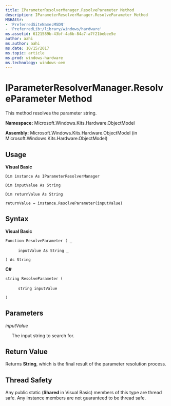 ```yaml
---
title: IParameterResolverManager.ResolveParameter Method
description: IParameterResolverManager.ResolveParameter Method
MSHAttr:
- 'PreferredSiteName:MSDN'
- 'PreferredLib:/library/windows/hardware'
ms.assetid: 6121589b-43bf-4a6b-84a7-a7f21bebee5e
author: aahi
ms.author: aahi
ms.date: 10/15/2017
ms.topic: article
ms.prod: windows-hardware
ms.technology: windows-oem
---
```


# IParameterResolverManager.ResolveParameter Method


This method resolves the parameter string.

**Namespace:** Microsoft.Windows.Kits.Hardware.ObjectModel

**Assembly:** Microsoft.Windows.Kits.Hardware.ObjectModel (in Microsoft.Windows.Kits.Hardware.ObjectModel)

## <span id="Usage"></span><span id="usage"></span><span id="USAGE"></span>Usage


**Visual Basic**

`Dim instance As IParameterResolverManager`

`Dim inputValue As String`

`Dim returnValue As String`

`returnValue = instance.ResolveParameter(inputValue)`

## <span id="Syntax"></span><span id="syntax"></span><span id="SYNTAX"></span>Syntax


**Visual Basic**

`Function ResolveParameter ( _`

          `inputValue As String _`

`) As String`

**C#**

`string ResolveParameter (`

          `string inputValue`

`)`

## <span id="Parameters"></span><span id="parameters"></span><span id="PARAMETERS"></span>Parameters


*inputValue*

     The input string to search for.

## <span id="Return_Value"></span><span id="return_value"></span><span id="RETURN_VALUE"></span>Return Value


Returns **String**, which is the final result of the parameter resolution process.

## <span id="Thread_Safety"></span><span id="thread_safety"></span><span id="THREAD_SAFETY"></span>Thread Safety


Any public static (**Shared** in Visual Basic) members of this type are thread safe. Any instance members are not guaranteed to be thread safe.

 

 






